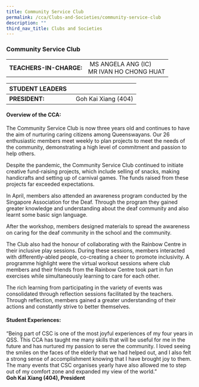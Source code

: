 ```yaml
---
title: Community Service Club
permalink: /cca/Clubs-and-Societies/community-service-club
description: ""
third_nav_title: Clubs and Societies
---
```

### Community Service Club

|  	|  	|
|---	|---	|
| **TEACHERS-IN-CHARGE:** 	|  MS ANGELA ANG (IC) <br> MR IVAN HO CHONG HUAT 	|


| STUDENT LEADERS 	|  	|
|---	|---	|
| **PRESIDENT:** 	|   Goh Kai Xiang (404)	|

#### Overview of the CCA:  

The Community Service Club is now three years old and continues to have the aim of nurturing caring citizens among Queenswayans. Our 26 enthusiastic members meet weekly to plan projects to meet the needs of the community, demonstrating a high level of commitment and passion to help others. 

Despite the pandemic, the Community Service Club continued to initiate creative fund-raising projects, which include selling of snacks, making handicrafts and setting up of carnival games. The funds raised from these projects far exceeded expectations.

In April, members also attended an awareness program conducted by the Singapore Association for the Deaf. Through the program they gained greater knowledge and understanding about the deaf community and also learnt some basic sign language. 

After the workshop, members designed materials to spread the awareness on caring for the deaf community in the school and the community. 

The Club also had the honour of collaborating with the Rainbow Centre in their inclusive play sessions. During these sessions, members interacted with differently-abled people, co-creating a cheer to promote inclusivity. A programme highlight were the virtual workout sessions where club members and their friends from the Rainbow Centre took part in fun exercises while simultaneously learning to care for each other.

The rich learning from participating in the variety of events was consolidated through reflection sessions facilitated by the teachers. Through reflection, members gained a greater understanding of their actions and constantly strive to better themselves.

  

#### Student Experiences:

“Being part of CSC is one of the most joyful experiences of my four years in QSS. This CCA has taught me many skills that will be useful for me in the future and has nurtured my passion to serve the community. I loved seeing the smiles on the faces of the elderly that we had helped out, and I also felt a strong sense of accomplishment knowing that I have brought joy to them. The many events that CSC organises yearly have also allowed me to step out of my comfort zone and expanded my view of the world.”  
<br> **Goh Kai Xiang (404), President**